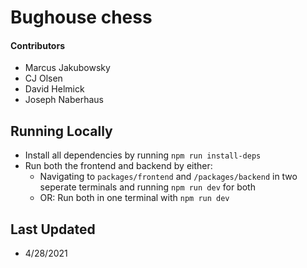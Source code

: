 # Bughouse chess
#### Contributors
- Marcus Jakubowsky
- CJ Olsen
- David Helmick
- Joseph Naberhaus

## Running Locally
- Install all dependencies by running `npm run install-deps`
- Run both the frontend and backend by either:
	- Navigating to `packages/frontend` and `/packages/backend` in two seperate terminals and running `npm run dev` for both
	- OR: Run both in one terminal with `npm run dev`

## Last Updated
- 4/28/2021